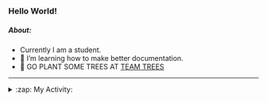 ### Hello World!

##### About:
- Currently I am a student.
- 🌱 I’m learning how to make better documentation.
- 🌱 GO PLANT SOME TREES AT [TEAM TREES](https://teamtrees.org/)

---
<details>
  <summary>:zap: My Activity:</summary>
  
<!--START_SECTION:waka-->
![Code Time](http://img.shields.io/badge/Code%20Time-1%2C146%20hrs%2053%20mins-blue)

**I'm a Night 🦉** 

```text
🌞 Morning                1382 commits        ██░░░░░░░░░░░░░░░░░░░░░░░   09.09 % 
🌆 Daytime                5420 commits        █████████░░░░░░░░░░░░░░░░   35.66 % 
🌃 Evening                4368 commits        ███████░░░░░░░░░░░░░░░░░░   28.73 % 
🌙 Night                  4031 commits        ███████░░░░░░░░░░░░░░░░░░   26.52 % 
```
📅 **I'm Most Productive on Wednesday** 

```text
Monday                   2296 commits        ████░░░░░░░░░░░░░░░░░░░░░   15.10 % 
Tuesday                  1969 commits        ███░░░░░░░░░░░░░░░░░░░░░░   12.95 % 
Wednesday                3522 commits        ██████░░░░░░░░░░░░░░░░░░░   23.17 % 
Thursday                 1865 commits        ███░░░░░░░░░░░░░░░░░░░░░░   12.27 % 
Friday                   1484 commits        ██░░░░░░░░░░░░░░░░░░░░░░░   09.76 % 
Saturday                 1364 commits        ██░░░░░░░░░░░░░░░░░░░░░░░   08.97 % 
Sunday                   2701 commits        ████░░░░░░░░░░░░░░░░░░░░░   17.77 % 
```


📊 **This Week I Spent My Time On** 

```text
🔥 Editors: 
VS Code                  2 hrs 21 mins       █████████████████████████   100.00 % 

🐱‍💻 Projects: 
giveth-dapps-v2          2 hrs 6 mins        ██████████████████████░░░   89.83 % 
praise                   14 mins             ███░░░░░░░░░░░░░░░░░░░░░░   10.17 % 
```


 Last Updated on 09/07/2023 19:09:23 UTC
<!--END_SECTION:waka-->
</details>
